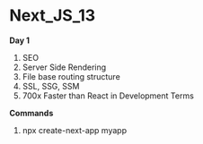 # Next_JS_13

**Day 1**
1. SEO 
2. Server Side Rendering
3. File base routing structure
4. SSL, SSG, SSM
3. 700x Faster than React in Development Terms


**Commands** 
1. npx create-next-app myapp